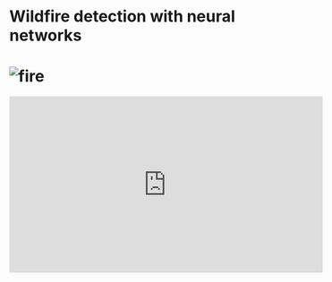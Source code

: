 # Wildfire detection with neural networks

# ![fire](https://tlewicki.com/assets/images/fire/short.gif)

<iframe width="560" height="315" src="https://www.youtube.com/embed/bXR6pLlJWZo" frameborder="0" allow="accelerometer; autoplay; encrypted-media; gyroscope; picture-in-picture" allowfullscreen></iframe>